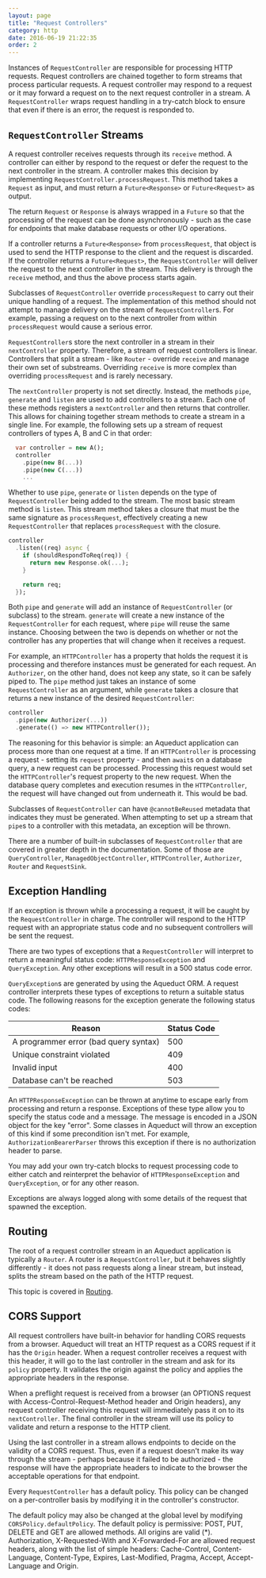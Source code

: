 ```yaml
---
layout: page
title: "Request Controllers"
category: http
date: 2016-06-19 21:22:35
order: 2
---
```


Instances of `RequestController` are responsible for processing HTTP requests. Request controllers are chained together to form streams that process particular requests. A request controller may respond to a request or it may forward a request on to the next request controller in a stream. A `RequestController` wraps request handling in a try-catch block to ensure that even if there is an error, the request is responded to.

## `RequestController` Streams

A request controller receives requests through its `receive` method. A controller can either by respond to the request or defer the request to the next controller in the stream. A controller makes this decision by implementing `RequestController.processRequest`. This method takes a `Request` as input, and must return a `Future<Response>` or `Future<Request>` as output.

The return `Request` or `Response` is always wrapped in a `Future` so that the processing of the request can be done asynchronously - such as the case for endpoints that make database requests or other I/O operations.

If a controller returns a `Future<Response>` from `processRequest`, that object is used to send the HTTP response to the client and the request is discarded. If the controller returns a `Future<Request>`, the `RequestController` will deliver the request to the next controller in the stream. This delivery is through the `receive` method, and thus the above process starts again.

Subclasses of `RequestController` override `processRequest` to carry out their unique handling of a request. The implementation of this method should not attempt to manage delivery on the stream of `RequestController`s. For example, passing a request on to the next controller from within `processRequest` would cause a serious error.

`RequestController`s store the next controller in a stream in their `nextController` property. Therefore, a stream of request controllers is linear. Controllers that split a stream - like `Router` - override `receive` and manage their own set of substreams. Overriding `receive` is more complex than overriding `processRequest` and is rarely necessary.

The `nextController` property is not set directly. Instead, the methods `pipe`, `generate` and `listen` are used to add controllers to a stream. Each one of these methods registers a `nextController` and then returns that controller. This allows for chaining together stream methods to create a stream in a single line. For example, the following sets up a stream of request controllers of types A, B and C in that order:

```dart
  var controller = new A();
  controller
    .pipe(new B(...))
    .pipe(new C(...))
    ...
```

Whether to use `pipe`, `generate` or `listen` depends on the type of `RequestController` being added to the stream. The most basic stream method is `listen`. This stream method takes a closure that must be the same signature as `processRequest`, effectively creating a new `RequestController` that replaces `processRequest` with the closure.

```dart
controller
  .listen((req) async {
    if (shouldRespondToReq(req)) {
      return new Response.ok(...);
    }

    return req;
  });
```

Both `pipe` and `generate` will add an instance of `RequestController` (or subclass) to the stream. `generate` will create a new instance of the `RequestController` for each request, where `pipe` will reuse the same instance. Choosing between the two is depends on whether or not the controller has any properties that will change when it receives a request.

For example, an `HTTPController` has a property that holds the request it is processing and therefore instances must be generated for each request. An `Authorizer`, on the other hand, does not keep any state, so it can be safely piped to. The `pipe` method just takes an instance of some `RequestController` as an argument, while `generate` takes a closure that returns a new instance of the desired `RequestController`:

```dart
controller
  .pipe(new Authorizer(...))
  .generate(() => new HTTPController());
```

The reasoning for this behavior is simple: an Aqueduct application can process more than one request at a time. If an `HTTPController` is processing a request - setting its `request` property - and then `await`s on a database query, a new request can be processed. Processing this request would set the `HTTPController`'s request property to the new request. When the database query completes and execution resumes in the `HTTPController`, the request will have changed out from underneath it. This would be bad.

Subclasses of `RequestController` can have `@cannotBeReused` metadata that indicates they must be generated. When attempting to set up a stream that `pipe`s to a controller with this metadata, an exception will be thrown.

There are a number of built-in subclasses of `RequestController` that are covered in greater depth in the documentation. Some of those are `QueryController`, `ManagedObjectController`, `HTTPController`, `Authorizer`, `Router` and `RequestSink`.

## Exception Handling

If an exception is thrown while a processing a request, it will be caught by the `RequestController` in charge. The controller will respond to the HTTP request with an appropriate status code and no subsequent controllers will be sent the request.

There are two types of exceptions that a `RequestController` will interpret to return a meaningful status code: `HTTPResponseException` and `QueryException`. Any other exceptions will result in a 500 status code error.

`QueryException`s are generated by using the Aqueduct ORM. A request controller interprets these types of exceptions to return a suitable status code. The following reasons for the exception generate the following status codes:

|Reason|Status Code|
|---|---|
|A programmer error (bad query syntax)|500|
|Unique constraint violated|409|
|Invalid input|400|
|Database can't be reached|503|

An `HTTPResponseException` can be thrown at anytime to escape early from processing and return a response. Exceptions of these type allow you to specify the status code and a message. The message is encoded in a JSON object for the key "error". Some classes in Aqueduct will throw an exception of this kind if some precondition isn't met. For example, `AuthorizationBearerParser` throws this exception if there is no authorization header to parse.

You may add your own try-catch blocks to request processing code to either catch and reinterpret the behavior of `HTTPResponseException` and `QueryException`, or for any other reason.

Exceptions are always logged along with some details of the request that spawned the exception.

## Routing

The root of a request controller stream in an Aqueduct application is typically a `Router`. A router is a `RequestController`, but it behaves slightly differently - it does not pass requests along a linear stream, but instead, splits the stream based on the path of the HTTP request.

This topic is covered in [Routing](routing.html).

## CORS Support

All request controllers have built-in behavior for handling CORS requests from a browser. Aqueduct will treat an HTTP request as a CORS request if it has the `Origin` header. When a request controller receives a request with this header, it will go to the last controller in the stream and ask for its `policy` property. It validates the origin against the policy and applies the appropriate headers in the response.

When a preflight request is received from a browser (an OPTIONS request with Access-Control-Request-Method header and Origin headers), any request controller receiving this request will immediately pass it on to its `nextController`. The final controller in the stream will use its policy to validate and return a response to the HTTP client.

Using the last controller in a stream allows endpoints to decide on the validity of a CORS request. Thus, even if a request doesn't make its way through the stream - perhaps because it failed to be authorized - the response will have the appropriate headers to indicate to the browser the acceptable operations for that endpoint.

Every `RequestController` has a default policy. This policy can be changed on a per-controller basis by modifying it in the controller's constructor.

The default policy may also be changed at the global level by modifying `CORSPolicy.defaultPolicy`. The default policy is permissive: POST, PUT, DELETE and GET are allowed methods. All origins are valid (\*). Authorization, X-Requested-With and X-Forwarded-For are allowed request headers, along with the list of simple headers: Cache-Control, Content-Language, Content-Type, Expires, Last-Modified, Pragma, Accept, Accept-Language and Origin.
